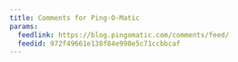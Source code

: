 ```yaml
---
title: Comments for Ping-O-Matic
params:
  feedlink: https://blog.pingomatic.com/comments/feed/
  feedid: 972f49661e138f84e990e5c71ccbbcaf
---
```

